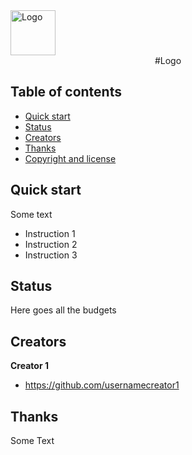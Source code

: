 <img src="https://via.placeholder.com/72" alt="Logo" width=72 height=72>
<center>#Logo</center>


## Table of contents

- [Quick start](#quick-start)
- [Status](#status)
- [Creators](#creators)
- [Thanks](#thanks)
- [Copyright and license](#copyright-and-license)


## Quick start

Some text

- Instruction 1
- Instruction 2
- Instruction 3

## Status

Here goes all the budgets

## Creators

**Creator 1**

- <https://github.com/usernamecreator1>

## Thanks

Some Text
